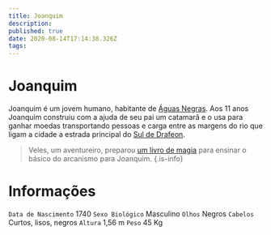 ```yaml
---
title: Joanquim
description: 
published: true
date: 2020-08-14T17:14:38.326Z
tags: 
---
```


# Joanquim
Joanquim é um jovem humano, habitante de [Águas Negras](/lugares/plano-material/drafeon/sul-de-drafeon/aguas-negras). Aos 11 anos Joanquim construiu com a ajuda de seu pai um catamarã e o usa para ganhar moedas transportando pessoas e carga entre as margens do rio que ligam a cidade a estrada principal do [Sul de Drafeon](/lugares/plano-material/drafeon/sul-de-drafeon).

> Veles, um aventureiro, preparou [um livro de magia](/documentos/fundamentais-do-arcano-para-conjuradores) para ensinar o básico do arcanismo para Joanquim.
{.is-info}


# Informações
`Data de Nascimento` 1740 
`Sexo Biológico` Masculino
`Olhos` Negros
`Cabelos` Curtos, lisos, negros
`Altura` 1,56 m
`Peso` 45 Kg

